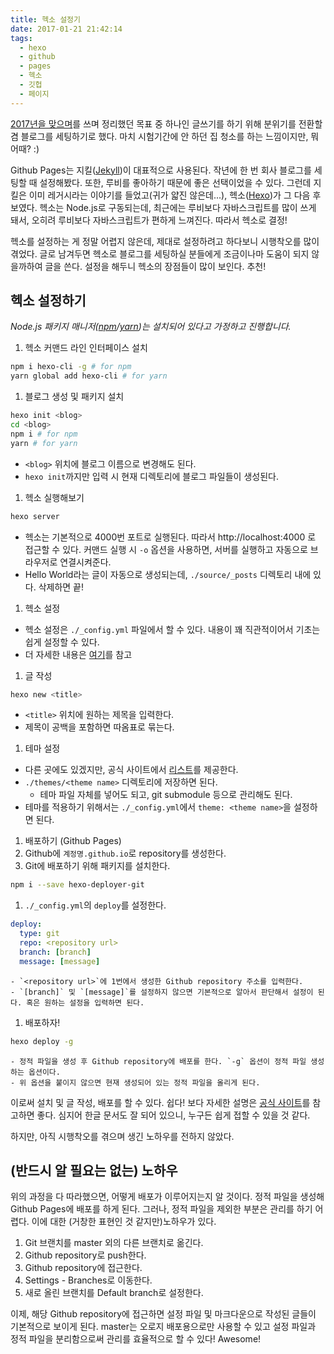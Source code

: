 ```yaml
---
title: 헥소 설정기
date: 2017-01-21 21:42:14
tags:
  - hexo
  - github
  - pages
  - 헥소
  - 깃헙
  - 페이지
---
```


[2017년을 맞으며](/at-beginning-of-2017/)를 쓰며 정리했던 목표 중 하나인 글쓰기를 하기 위해 분위기를 전환할 겸 블로그를 세팅하기로 했다. 마치 시험기간에 안 하던 집 청소를 하는 느낌이지만, 뭐 어때? :)

Github Pages는 지킬([Jekyll](https://jekyllrb.com/))이 대표적으로 사용된다. 작년에 한 번 회사 블로그를 세팅할 때 설정해봤다. 또한, 루비를 좋아하기 때문에 좋은 선택이었을 수 있다. 그런데 지킬은 이미 레거시라는 이야기를 들었고(귀가 얇진 않은데...), 헥소([Hexo](https://hexo.io/))가 그 다음 후보였다. 헥소는 Node.js로 구동되는데, 최근에는 루비보다 자바스크립트를 많이 쓰게 돼서, 오히려 루비보다 자바스크립트가 편하게 느껴진다. 따라서 헥소로 결정!

헥소를 설정하는 게 정말 어렵지 않은데, 제대로 설정하려고 하다보니 시행착오를 많이 겪었다. 글로 남겨두면 헥소로 블로그를 세팅하실 분들에게 조금이나마 도움이 되지 않을까하여 글을 쓴다. 설정을 해두니 헥소의 장점들이 많이 보인다. 추천!

## 헥소 설정하기

*Node.js 패키지 매니저([npm](https://www.npmjs.com/)/[yarn](https://yarnpkg.com/))는 설치되어 있다고 가정하고 진행합니다.*

1. 헥소 커맨드 라인 인터페이스 설치
```bash
npm i hexo-cli -g # for npm
yarn global add hexo-cli # for yarn
```

1. 블로그 생성 및 패키지 설치
```bash
hexo init <blog>
cd <blog>
npm i # for npm
yarn # for yarn
```
  - `<blog>` 위치에 블로그 이름으로 변경해도 된다.
  - `hexo init`까지만 입력 시 현재 디렉토리에 블로그 파일들이 생성된다.

1. 헥소 실행해보기
```bash
hexo server
```
  - 헥소는 기본적으로 4000번 포트로 실행된다. 따라서 http://localhost:4000 로 접근할 수 있다. 커맨드 실행 시 `-o` 옵션을 사용하면, 서버를 실행하고 자동으로 브라우저로 연결시켜준다.
  - Hello World라는 글이 자동으로 생성되는데, `./source/_posts` 디렉토리 내에 있다. 삭제하면 끝!

1. 헥소 설정
  - 헥소 설정은 `./_config.yml` 파일에서 할 수 있다. 내용이 꽤 직관적이어서 기초는 쉽게 설정할 수 있다.
  - 더 자세한 내용은 [여기](https://hexo.io/ko/docs/configuration.html)를 참고

1. 글 작성
```bash
hexo new <title>
```
  - `<title>` 위치에 원하는 제목을 입력한다.
  - 제목이 공백을 포함하면 따옴표로 묶는다.

1. 테마 설정
  - 다른 곳에도 있겠지만, 공식 사이트에서 [리스트](https://hexo.io/themes/)를 제공한다.
  - `./themes/<theme name>` 디렉토리에 저장하면 된다.
    - 테마 파일 자체를 넣어도 되고, git submodule 등으로 관리해도 된다.
  - 테마를 적용하기 위해서는 `./_config.yml`에서 `theme: <theme name>`을 설정하면 된다.

1. 배포하기 (Github Pages)
  1. Github에 `계정명.github.io`로 repository를 생성한다.
  1. Git에 배포하기 위해 패키지를 설치한다.
```bash
npm i --save hexo-deployer-git
```
  1. `./_config.yml`의 `deploy`를 설정한다.
```yml
deploy:
  type: git
  repo: <repository url>
  branch: [branch]
  message: [message]
```
    - `<repository url>`에 1번에서 생성한 Github repository 주소를 입력한다.
    - `[branch]` 및 `[message]`를 설정하지 않으면 기본적으로 알아서 판단해서 설정이 된다. 혹은 원하는 설정을 입력하면 된다.
  1. 배포하자!
```bash
hexo deploy -g
```
    - 정적 파일을 생성 후 Github repository에 배포를 한다. `-g` 옵션이 정적 파일 생성하는 옵션이다.
    - 위 옵션을 붙이지 않으면 현재 생성되어 있는 정적 파일을 올리게 된다.

이로써 설치 및 글 작성, 배포를 할 수 있다. 쉽다! 보다 자세한 설명은 [공식 사이트](https://hexo.io/ko/)를 참고하면 좋다. 심지어 한글 문서도 잘 되어 있으니, 누구든 쉽게 접할 수 있을 것 같다.

하지만, 아직 시행착오를 겪으며 생긴 노하우를 전하지 않았다.

## (반드시 알 필요는 없는) 노하우

위의 과정을 다 따라했으면, 어떻게 배포가 이루어지는지 알 것이다. 정적 파일을 생성해 Github Pages에 배포를 하게 된다. 그러나, 정적 파일을 제외한 부분은 관리를 하기 어렵다. 이에 대한 (거창한 표현인 것 같지만)노하우가 있다.

1. Git 브랜치를 master 외의 다른 브랜치로 옮긴다.
1. Github repository로 push한다.
1. Github repository에 접근한다.
1. Settings - Branches로 이동한다.
1. 새로 올린 브랜치를 Default branch로 설정한다.

이제, 해당 Github repository에 접근하면 설정 파일 및 마크다운으로 작성된 글들이 기본적으로 보이게 된다. master는 오로지 배포용으로만 사용할 수 있고 설정 파일과 정적 파일을 분리함으로써 관리를 효율적으로 할 수 있다! Awesome!
